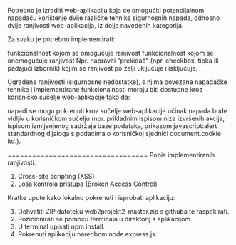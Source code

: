 Potrebno je izraditi web-aplikaciju koja će omogućiti potencijalnom napadaču korištenje dvije različite tehnike sigurnosnih napada, odnosno dvije ranjivosti web-aplikacija, iz dolje navedenih kategorija.

Za svaku je potrebno implementirati:

funkcionalnost kojom se omogućuje ranjivost
funkcionalnost kojom se onemogućuje ranjivost
Npr. napraviti "prekidač" (npr. checkbox, tipka ili padajući izbornik) kojim se ranjivost po želji uključuje i isključuje.

Ugrađene ranjivosti (sigurnosne nedostatke), s njima povezane napadačke tehnike i implementirane funkcionalnosti moraju biti dostupne kroz korisničko sučelje web-aplikacije tako da:

napadi se mogu pokrenuti kroz sučelje web-aplikacije
učinak napada bude vidljiv u korisničkom sučelju (npr. prikladnim ispisom niza izvršenih akcija, ispisom izmijenjenog sadržaja baze podataka, prikazom javascript:alert standardnog dijaloga s podacima o korisničkoj sjednici document.cookie itd.).

==================================
Popis implementiranih ranjivosti:

1. Cross-site scripting (XSS) 
2. Loša kontrola pristupa (Broken Access Control)

Kratke upute kako lokalno pokrenuti i isprobati aplikaciju:

1. Dohvatiti ZIP datoteku web2projekt2-master.zip s githuba te raspakirati.
2. Pozicionirati se pomoću terminala u direktorij s aplikacijom.
3. U terminal upisati npm install.
4. Pokrenuti aplikaciju naredbom node express.js.
